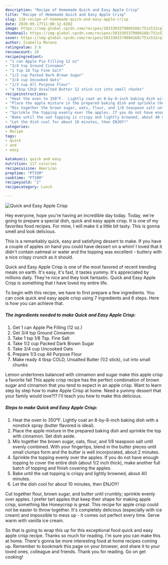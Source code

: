 ```yaml
---
description: "Recipe of Homemade Quick and Easy Apple Crisp"
title: "Recipe of Homemade Quick and Easy Apple Crisp"
slug: 118-recipe-of-homemade-quick-and-easy-apple-crisp
date: 2020-09-17T11:08:12.638Z
image: https://img-global.cpcdn.com/recipes/5033303379804160/751x532cq70/quick-and-easy-apple-crisp-recipe-main-photo.jpg
thumbnail: https://img-global.cpcdn.com/recipes/5033303379804160/751x532cq70/quick-and-easy-apple-crisp-recipe-main-photo.jpg
cover: https://img-global.cpcdn.com/recipes/5033303379804160/751x532cq70/quick-and-easy-apple-crisp-recipe-main-photo.jpg
author: Isabella Moreno
ratingvalue: 3.6
reviewcount: 10
recipeingredient:
- "1 can Apple Pie Filling 12 oz"
- "3/4 tsp Ground Cinnamon"
- "1 tsp 18 Tsp Fine Salt"
- "1/2 cup Packed Dark Brown Sugar"
- "3/4 cup Uncooked Oats"
- "1/3 cup All Purpose Flour"
- "4 tbsp COLD Unsalted Butter 12 stick cut into small chunks"
recipeinstructions:
- "Heat the oven to 350°F.  Lightly coat an 8-by-8-inch baking dish with a nonstick spray (butter flavored is ideal)."
- "Place the apple mixture in the prepared baking dish and sprinkle the top with cinnamon. Set dish aside."
- "Mix together the brown sugar, oats, flour, and 1/8 teaspoon salt until evenly combined. With your fingertips, blend in the butter pieces until small clumps form and the butter is well incorporated, about 2 minutes."
- "Sprinkle the topping evenly over the apples. If you do not have enough topping to cover the entire dish (about 1/2 inch thick), make another full batch of topping and finish covering the apples."
- "Bake until the oat topping is crispy and lightly browned, about 40 minutes."
- "Let the dish cool for about 10 minutes, then ENJOY!"
categories:
- Recipe
tags:
- quick
- and
- easy

katakunci: quick and easy 
nutrition: 117 calories
recipecuisine: American
preptime: "PT35M"
cooktime: "PT38M"
recipeyield: "2"
recipecategory: Lunch

---
```



![Quick and Easy Apple Crisp](https://img-global.cpcdn.com/recipes/5033303379804160/751x532cq70/quick-and-easy-apple-crisp-recipe-main-photo.jpg)

Hey everyone, hope you're having an incredible day today. Today, we're going to prepare a special dish, quick and easy apple crisp. It is one of my favorites food recipes. For mine, I will make it a little bit tasty. This is gonna smell and look delicious.

This is a remarkably quick, easy and satisfying dessert to make. If you have a couple of apples on hand you could have dessert on a whim! I loved that it didn&#39;t contain oatmeal or water and the topping was excellent - buttery with a nice crispy crunch as it should.

Quick and Easy Apple Crisp is one of the most favored of recent trending meals on earth. It's easy, it's fast, it tastes yummy. It's appreciated by millions daily. They're nice and they look fantastic. Quick and Easy Apple Crisp is something that I have loved my entire life.


To begin with this recipe, we have to first prepare a few ingredients. You can cook quick and easy apple crisp using 7 ingredients and 6 steps. Here is how you can achieve that.

##### The ingredients needed to make Quick and Easy Apple Crisp:

1. Get 1 can Apple Pie Filling (12 oz.)
1. Get 3/4 tsp Ground Cinnamon
1. Take 1 tsp 1/8 Tsp. Fine Salt
1. Take 1/2 cup Packed Dark Brown Sugar
1. Take 3/4 cup Uncooked Oats
1. Prepare 1/3 cup All Purpose Flour
1. Make ready 4 tbsp COLD, Unsalted Butter (1/2 stick), cut into small chunks


Lemon undertones balanced with cinnamon and sugar make this apple crisp a favorite fall This apple crisp recipe has the perfect combination of brown sugar and cinnamon that you tend to expect in an apple crisp. Want to learn step by step how to make Apple Crisp at home. Need a yummy dessert that your family would love?!? I&#39;ll teach you how to make this delicious. 

##### Steps to make Quick and Easy Apple Crisp:

1. Heat the oven to 350°F.  Lightly coat an 8-by-8-inch baking dish with a nonstick spray (butter flavored is ideal).
1. Place the apple mixture in the prepared baking dish and sprinkle the top with cinnamon. Set dish aside.
1. Mix together the brown sugar, oats, flour, and 1/8 teaspoon salt until evenly combined. With your fingertips, blend in the butter pieces until small clumps form and the butter is well incorporated, about 2 minutes.
1. Sprinkle the topping evenly over the apples. If you do not have enough topping to cover the entire dish (about 1/2 inch thick), make another full batch of topping and finish covering the apples.
1. Bake until the oat topping is crispy and lightly browned, about 40 minutes.
1. Let the dish cool for about 10 minutes, then ENJOY!


Cut together flour, brown sugar, and butter until crumbly; sprinkle evenly over apples. I prefer tart apples that keep their shape for making apple crisp, something like Honeycrisp is great. This recipe for apple crisp could not be easier to throw together. It&#39;s completely delicious (especially with ice cream) and impossible to mess up - it comes out perfect every time. Serve warm with vanilla ice cream. 

So that is going to wrap this up for this exceptional food quick and easy apple crisp recipe. Thanks so much for reading. I'm sure you can make this at home. There's gonna be more interesting food at home recipes coming up. Remember to bookmark this page on your browser, and share it to your loved ones, colleague and friends. Thank you for reading. Go on get cooking!
